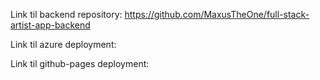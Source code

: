 Link til backend repository: https://github.com/MaxusTheOne/full-stack-artist-app-backend

Link til azure deployment:

Link til github-pages deployment:

